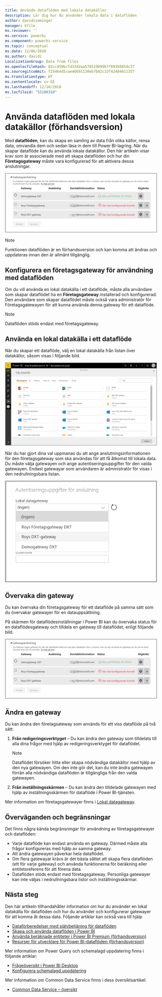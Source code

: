 ```yaml
---
title: Använda dataflöden med lokala datakällor
description: Lär dig hur du använder lokala data i dataflöden
author: davidiseminger
manager: kfile
ms.reviewer: ''
ms.service: powerbi
ms.component: powerbi-service
ms.topic: conceptual
ms.date: 12/06/2018
ms.author: davidi
LocalizationGroup: Data from files
ms.openlocfilehash: 82cc459bcfd33d2aa576529899b7f893b0854c37
ms.sourcegitcommit: f25464d5cae46691130eb7b02c33f42404011357
ms.translationtype: HT
ms.contentlocale: sv-SE
ms.lasthandoff: 12/10/2018
ms.locfileid: "53180310"
---
```

# <a name="using-dataflows-with-on-premises-data-sources-preview"></a>Använda dataflöden med lokala datakällor (förhandsversion)

Med **dataflöden**, kan du skapa en samling av data från olika källor, rensa data, omvandla dem och sedan läsa in dem till Power BI-lagring. När du skapar dataflöde kan du använda lokala datakällor. Den här artikeln visar krav som är associerade med att skapa dataflöden och hur din **Företagsgateway** måste vara konfigurerad för att aktivera dessa anslutningar.

![Dataflöden och gatewayar](media/service-dataflows-onpremises-gateways/onpremises-gateways_01.png)

> [!NOTE]
> Funktionen dataflöden är en förhandsversion och kan komma att ändras och uppdateras innan den är allmänt tillgänglig.
 
## <a name="configuring-an-enterprise-gateway-for-use-with-dataflows"></a>Konfigurera en företagsgateway för användning med dataflöden

Om du vill använda en lokal datakälla i ett dataflöde, måste alla användare som skapar dataflödet ha en **Företagsgateway** installerad och konfigurerad. Den användare som skapar dataflödet måste också vara administratör för Företagsgatewayen för att kunna använda denna gateway för ett dataflöde.

> [!NOTE]
> Dataflöden stöds endast med företagsgateway.

## <a name="using-an-on-premises-data-source-in-a-dataflow"></a>Använda en lokal datakälla i ett dataflöde

När du skapar ett dataflöde, välj en lokal datakälla från listan över datakällor, såsom visas i följande bild.

![Välj en lokal datakälla](media/service-dataflows-onpremises-gateways/onpremises-gateways_02a.png)

När du har gjort dina val uppmanas du att ange anslutningsinformationen för den företagsgateway som ska användas för att få åtkomst till lokala data. Du måste välja gatewayen och ange autentiseringsuppgifter för den valda gatewayen. Endast gatewayar som användaren är administratör för visas i den nedrullningsbara listan.

![Ange anslutningsinformationen](media/service-dataflows-onpremises-gateways/onpremises-gateways_03.png)

## <a name="monitoring-your-gateway"></a>Övervaka din gateway

Du kan övervaka din företagsgateway för ett dataflöde på samma sätt som du övervakar gatewayer för en datauppsättning.

På skärmen för dataflödesinställningar i Power BI kan du övervaka status för en dataflödesgateway och tilldela en gateway till dataflödet, enligt följande bild.

![Övervaka gatewayen](media/service-dataflows-onpremises-gateways/onpremises-gateways_01.png)

## <a name="changing-a-gateway"></a>Ändra en gateway

Du kan ändra den företagsateway som används för ett viss dataflöde på två sätt:

1. **Från redigeringsverktyget** – Du kan ändra den gateway som tilldelats till alla dina frågor med hjälp av redigeringsverktyget för dataflödet.

    > [!NOTE]
    > Dataflödet försöker hitta eller skapa nödvändiga datakällor med hjälp av den nya gatewayen. Om den inte gör det, kan du inte ändra gatewayen förrän alla nödvändiga dataflöden är tillgängliga från den valda gatewayen.

2. **Från inställningsskärmen** – Du kan ändra den tilldelade gatewayen med hjälp av inställningsskärmen för dataflöde i Power BI-tjänsten.

Mer information om företagsgatewayer finns i [Lokal datagateway](service-gateway-onprem.md).

## <a name="considerations-and-limitations"></a>Överväganden och begränsningar

Det finns några kända begränsningar för användning av företagsgatewayer och dataflöden:

* Varje dataflöde kan endast använda en gateway. Därmed måste alla frågor konfigureras med hjälp av samma gateway.
* Att ändra gatewayen påverkar hela dataflödet.
* Om flera gatewayar krävs är det bästa sättet att skapa flera dataflöden (ett för varje gateway) och använda funktionerna för beräkning eller entitetsreferens för att förena data.
* Dataflöden stöds endast med företagsgateway. Personliga gatewayer kan inte väljas i nedrullningsbara listor och inställningsskärmar.


## <a name="next-steps"></a>Nästa steg

Den här artikeln tillhandahåller information om hur du använder en lokal datakälla för dataflöden och hur du använder och konfigurerar gatewayer för att komma åt dessa data. Följande artiklar kan också vara till hjälp

* [Dataförberedelser med självbetjäning för dataflöden](service-dataflows-overview.md)
* [Skapa och använda dataflöden i Power BI](service-dataflows-create-use.md)
* [Använda beräknade entiteter i Power BI Premium (förhandsversion)](service-dataflows-computed-entities-premium.md)
* [Resurser för utvecklare för Power BI-dataflöden (förhandsversion)](service-dataflows-developer-resources.md)

Mer information om Power Query och schemalagd uppdatering finns i följande artiklar:
* [Frågeöversikt i Power BI Desktop](desktop-query-overview.md)
* [Konfigurera schemalagd uppdatering](refresh-scheduled-refresh.md)

Mer information om Common Data Service finns i dess översiktsartikel:
* [Common Data Service – översikt ](https://docs.microsoft.com/powerapps/common-data-model/overview)

